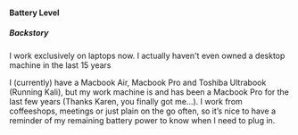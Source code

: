 #### Battery Level

##### Backstory

I work exclusively on laptops now. I actually haven't even owned a desktop machine in the last 15 years

I (currently) have a Macbook Air, Macbook Pro and Toshiba Ultrabook (Running Kali), but my work machine
is and has been a Macbook Pro for the last few years (Thanks Karen, you finally got me...). I work from
coffeeshops, meetings or just plain on the go often, so it’s nice to have a reminder of my remaining
battery power to know when I need to plug in.
